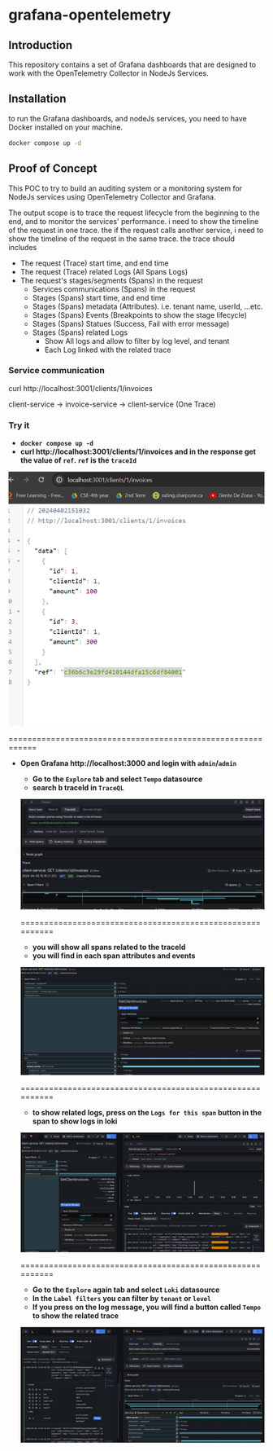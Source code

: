 # grafana-opentelemetry

## Introduction

This repository contains a set of Grafana dashboards that are designed to work with the OpenTelemetry Collector in NodeJs Services.

## Installation

to run the Grafana dashboards, and nodeJs services, you need to have Docker installed on your machine.

```bash
docker compose up -d
```

## Proof of Concept

This POC to try to build an auditing system or a monitoring system for NodeJs services using OpenTelemetry Collector and Grafana.

The output scope is to trace the request lifecycle from the beginning to the end, and to monitor the services' performance. i need to show the timeline of the request in one trace. the if the request calls another service, i need to show the timeline of the request in the same trace. the trace should includes

- The request (Trace) start time, and end time
- The request (Trace) related Logs (All Spans Logs)
- The request's stages/segments (Spans) in the request
  - Services communications (Spans) in the request
  - Stages (Spans) start time, and end time
  - Stages (Spans) metadata (Attributes). i.e. tenant name, userId, ...etc.
  - Stages (Spans) Events (Breakpoints to show the stage lifecycle)
  - Stages (Spans) Statues (Success, Fail with error message)
  - Stages (Spans) related Logs
    - Show All logs and allow to filter by log level, and tenant
    - Each Log linked with the related trace


### Service communication

  curl http://localhost:3001/clients/1/invoices

  client-service -> invoice-service -> client-service  (One Trace)

 
### Try it

- **`docker compose up -d`**
- **curl http://localhost:3001/clients/1/invoices and in the response get the value of `ref`. `ref` is the `traceId`**

![alt text](imgs/image.png)

============================================================

- **Open Grafana http://localhost:3000 and login with `admin`/`admin`**
  - **Go to the `Explore` tab and select `Tempo` datasource**
  - **search b traceId in `TraceQL`**

  ![alt text](imgs/image-1.png)

  ==========================================================

    - **you will show all spans related to the traceId**
    - **you will find in each span attributes and events**

    ![alt text](imgs/image-2.png)

  ==========================================================

    - **to show related logs, press on the `Logs for this span` button in the span to show logs in loki**

    ![alt text](imgs/image-3.png)

  ==========================================================


  - **Go to the `Explore` again tab and select `Loki` datasource**
   - **In the `Label filters` you can filter by `tenant` or `level`**
   - **If you press on the log message, you will find a button called `Tempo` to show the related trace**
   
   ![alt text](imgs/image-4.png)






